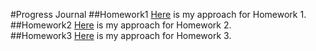 #Progress Journal
##Homework1
[Here](Homework1_IE582.html) is my approach for Homework 1.<br>
##Homework2
[Here](Homework2_IE582.html) is my approach for Homework 2.<br>
##Homework3
[Here](IE582_Homework3.html) is my approach for Homework 3.<br>
